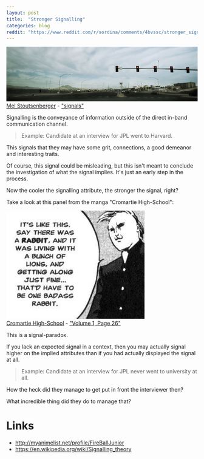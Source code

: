```yaml
---
layout: post
title:  "Stronger Signalling"
categories: blog
reddit: "https://www.reddit.com/r/sordina/comments/4bvssc/stronger_signalling_bows_and_arrows/"
---
```


<p class="attribution">
	<img src="/images/stronger-signalling/signals.png" class="image fit" />
	<a href="https://www.flickr.com/photos/rappensuncle/">Mel Stoutsenberger</a> -
	<a href="https://www.flickr.com/photos/rappensuncle/1674861241/in/photolist-3y16TX-anMRXi-qCYBQh-ioZ544-dmaLpR-7ZsHVT-6hJpGP-a8hMvQ-oxHFCs-sdq99Y-apCN1K-vESMDL-7XnSn7-qzB1wt-6EYWCk-bvZMpf-dmW1B7-pi63ri-qPaGYC-eMDwJJ-6YQToF-7ckqFQ-o1ixYU-5ryvVu-dNfcyp-jCrH2c-sniN9v-5A74bU-4TDS6U-fFppJj-eR2Mf-pzWN57-bna3Ew-seXvxs-atSmL4-mPh4uA-a9mWZc-5fBktD-agQGxx-8kDWxm-bRpUNx-66g1Kw-4wwpqf-aCTiLk-o3KLsg-rAGkC5-o1ez6X-bDfXuu-cigmBU-ggMT2o">"signals"</a>
</p>

Signalling is the conveyance of information outside of the direct in-band communication channel.

> Example: Candidate at an interview for JPL went to Harvard.

This signals that they may have some grit, connections, a good demeanor and interesting traits.

Of course, this signal could be misleading, but this isn't meant to conclude
the investigation of what the signal implies. It's just an early step in the process.

Now the cooler the signalling attribute, the stronger the signal, right?

Take a look at this panel from the manga "Cromartie High-School":

<p class="attribution">
	<img src="/images/stronger-signalling/rabbit2.png" class="image" /><br />
	<a href="http://allmangascans.com/cromartie-high-school">Cromartie High-School</a> -
	<a href="http://allmangascans.com/cromartie-high-school/1/26">"Volume 1, Page 26"</a>
</p>

This is a signal-paradox.

If you lack an expected signal in a context, then you may actually signal higher on the
implied attributes than if you had actually displayed the signal at all.

> Example: Candidate at an interview for JPL never went to university at all.

How the heck did they manage to get put in front the interviewer then?

What incredible thing did they do to manage that?


# Links

* <http://myanimelist.net/profile/FireBallJunior>
* <https://en.wikipedia.org/wiki/Signalling_theory>
